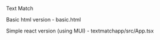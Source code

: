 Text Match

Basic html version - basic.html

Simple react version (using MUI) - textmatchapp/src/App.tsx
